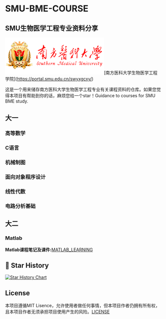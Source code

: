 # SMU-BME-COURSE

## SMU生物医学工程专业资料分享

![Southern Medical University](https://github.com/pluckypioneer/SMU-BME-COURSE/blob/main/nfyk-logo.png)\[南方医科大学生物医学工程学院](https://portal.smu.edu.cn/swyxgcxy/)

这是一个用来储存南方医科大学生物医学工程专业有关课程资料的仓库。如果您觉得本项目有帮助到你的话，麻烦您给一个star！Guidance to courses for SMU BME study.

## 大一

### 高等数学

### C语言

### 机械制图

### 面向对象程序设计

### 线性代数

### 电路分析基础

### 

## 大二

### Matlab

**Matlab课程笔记及课件:**[MATLAB_LEARNING](https://github.com/pluckypioneer/Matlab_Learning)

## 💖 Star History

[![Star History Chart](https://api.star-history.com/svg?repos=pluckypioneer/SMU-BME-COURSE&type=Date)](https://www.star-history.com/#pluckypioneer/SMU-BME-COURSE&Date)

## License
本项目遵循MIT Lisence，允许使用者做任何事情，但本项目作者仍拥有所有权，且本项目作者无须承担项目使用产生的风险。[LICENSE](https://github.com/pluckypioneer/SMU-BME-COURSE/blob/main/LICENSE)
